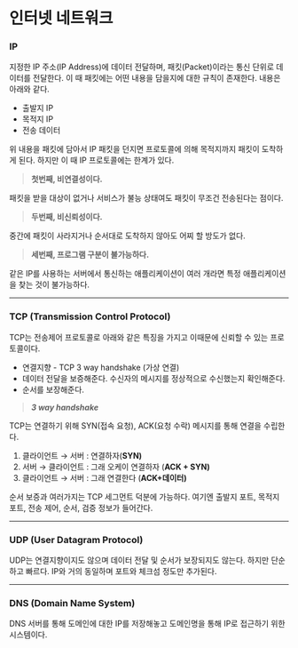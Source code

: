 # 인터넷 네트워크

### IP

지정한 IP 주소(IP Address)에 데이터 전달하며, 패킷(Packet)이라는 통신 단위로 데이터를 전달한다. 이 때 패킷에는 어떤 내용을 담을지에 대한 규칙이 존재한다. 내용은 아래와 같다.

- 출발지 IP
- 목적지 IP
- 전송 데이터

위 내용을 패킷에 담아서 IP 패킷을 던지면 프로토콜에 의해 목적지까지 패킷이 도착하게 된다. 하지만 이 때 IP 프로토콜에는 한계가 있다.

> **첫번째, 비연결성이다.**
> 

패킷을 받을 대상이 없거나 서비스가 불능 상태여도 패킷이 무조건 전송된다는 점이다.

> **두번째, 비신뢰성이다.**
> 

중간에 패킷이 사라지거나 순서대로 도착하지 않아도 어찌 할 방도가 없다.

> **세번째, 프로그램 구분이 불가능하다.**
> 

같은 IP를 사용하는 서버에서 통신하는 애플리케이션이 여러 개라면 특정 애플리케이션을 찾는 것이 불가능하다.

---

### TCP (Transmission Control Protocol)

TCP는 전송제어 프로토콜로 아래와 같은 특징을 가지고 이때문에 신뢰할 수 있는 프로토콜이다.

- 연결지향 - TCP 3 way handshake (가상 연결)
- 데이터 전달을 보증해준다. 수신자의 메시지를 정상적으로 수신했는지 확인해준다.
- 순서를 보장해준다.

> ***3 way handshake***
> 

TCP는 연결하기 위해 SYN(접속 요청), ACK(요청 수락) 메시지를 통해 연결을 수립한다. 

1. 클라이언트 → 서버 :  연결하자(**SYN)**
2. 서버 → 클라이언트 : 그래 오케이 연결하자 (**ACK + SYN)**
3. 클라이언트 → 서버 : 그래 연결한다 (**ACK+데이터)**

순서 보증과 여러가지는 TCP 세그먼트 덕분에 가능하다. 여기엔  출발지 포트, 목적지 포트, 전송 제어, 순서, 검증 정보가 들어간다.

---

### UDP (User Datagram Protocol)

UDP는 연결지향이지도 않으며 데이터 전달 및 순서가 보장되지도 않는다. 하지만 단순하고 빠르다. IP와 거의 동일하며 포트와 체크섬 정도만 추가된다.

---

### DNS (Domain Name System)

DNS 서버를 통해 도메인에 대한 IP를 저장해놓고 도메인명을 통해 IP로 접근하기 위한 시스템이다.
